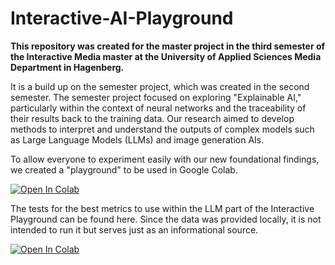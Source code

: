 # Interactive-AI-Playground

**This repository was created for the master project in the third semester of the Interactive Media master at the University of Applied Sciences Media Department in Hagenberg.**

It is a build up on the semester project, which was created in the second semester. 
The semester project focused on exploring "Explainable AI," particularly within the context of neural networks and the traceability of their results back to the training data. Our research aimed to develop methods to interpret and understand the outputs of complex models such as Large Language Models (LLMs) and image generation AIs.

To allow everyone to experiment easily with our new foundational findings, we created a "playground" to be used in Google Colab.

[![Open In Colab](https://colab.research.google.com/assets/colab-badge.svg)](https://colab.research.google.com/luca-g97/Master-Thesis/blob/main/Interactive_AI_Playground.ipynb)

The tests for the best metrics to use within the LLM part of the Interactive Playground can be found here. Since the data was provided locally, it is not intended to run it but serves just as an informational source.

[![Open In Colab](https://colab.research.google.com/assets/colab-badge.svg)]([https://colab.research.google.com/luca-g97/Master-Thesis/blob/main/Testing_Area.ipynb](https://github.com/luca-g97/Master-Thesis/blob/main/Testing_Area.ipynb)) 




